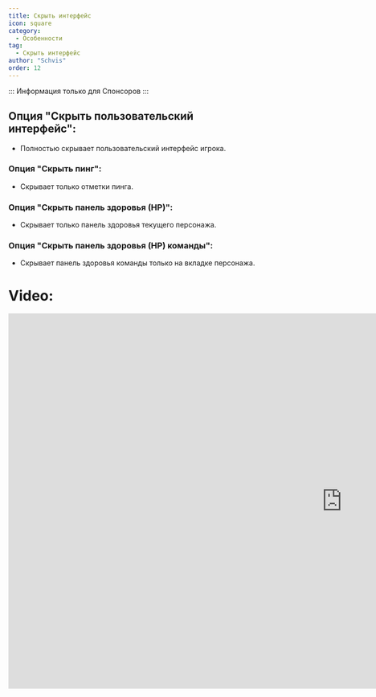 ```yaml
---
title: Скрыть интерфейс
icon: square
category:
  - Особенности
tag:
  - Скрыть интерфейс
author: "Schvis"
order: 12
---
```

::: Информация только для Спонсоров :::
## Опция "Скрыть пользовательский интерфейс":
- Полностью скрывает пользовательский интерфейс игрока.
### Опция "Скрыть пинг": 
- Скрывает только отметки пинга.
### Опция "Скрыть панель здоровья (HP)": 
- Скрывает только панель здоровья текущего персонажа.
### Опция "Скрыть панель здоровья (HP) команды": 
- Скрывает панель здоровья команды только на вкладке персонажа.

# Video:

<div class="iframe-container"><iframe width="1328" height="747" src="https://www.youtube.com/embed/EtRT95qEW6Y?list=PL5eI1Tb64p56g27qfYk7VuFTz4FK6YrKa" title="Korepi - Hide UI" frameborder="0" allow="accelerometer; autoplay; clipboard-write; encrypted-media; gyroscope; picture-in-picture; web-share" referrerpolicy="strict-origin-when-cross-origin" allowfullscreen></iframe></div>